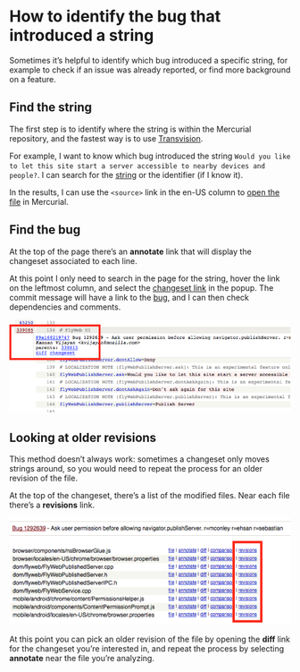 # How to identify the bug that introduced a string
Sometimes it’s helpful to identify which bug introduced a specific string, for example to check if an issue was already reported, or find more background on a feature.

## Find the string
The first step is to identify where the string is within the Mercurial repository, and the fastest way is to use [Transvision](https://transvision.mozfr.org).

For example, I want to know which bug introduced the string `Would you like to let this site start a server accessible to nearby devices and people?`. I can search for the [string](https://transvision.mozfr.org/?recherche=Would+you+like+to+let+this+site+start+a+server+accessible+to+nearby+devices+and+people%3F&repo=aurora&sourcelocale=en-US&locale=it&search_type=strings_entities&perfect_match=perfect_match) or the identifier (if I know it).

In the results, I can use the `<source>` link in the en-US column to [open the file](https://hg.mozilla.org/releases/mozilla-aurora/file/default/mobile/android/locales/en-US/chrome/browser.properties) in Mercurial.

## Find the bug
At the top of the page there’s an **annotate** link that will display the changeset associated to each line.

At this point I only need to search in the page for the string, hover the link on the leftmost column, and select the [changeset link](https://hg.mozilla.org/releases/mozilla-aurora/rev/89a168219747) in the popup. The commit message will have a link to the [bug](https://bugzilla.mozilla.org/show_bug.cgi?id=1292639), and I can then check dependencies and comments.

![Changeset info](../misc/img/testing/to_changeset.png)

## Looking at older revisions
This method doesn’t always work: sometimes a changeset only moves strings around, so you would need to repeat the process for an older revision of the file.

At the top of the changeset, there’s a list of the modified files. Near each file there’s a **revisions** link.

![Changeset info](../misc/img/testing/revisions.png)

At this point you can pick an older revision of the file by opening the **diff** link for the changeset you’re interested in, and repeat the process by selecting **annotate** near the file you’re analyzing.
